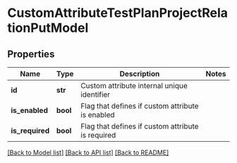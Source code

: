 # CustomAttributeTestPlanProjectRelationPutModel


## Properties
Name | Type | Description | Notes
------------ | ------------- | ------------- | -------------
**id** | **str** | Custom attribute internal unique identifier | 
**is_enabled** | **bool** | Flag that defines if custom attribute is enabled | 
**is_required** | **bool** | Flag that defines if custom attribute is required | 

[[Back to Model list]](../README.md#documentation-for-models) [[Back to API list]](../README.md#documentation-for-api-endpoints) [[Back to README]](../README.md)


